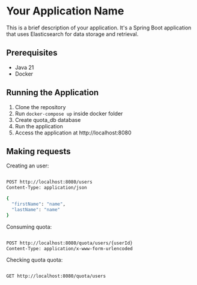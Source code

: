 # Your Application Name

This is a brief description of your application. It's a Spring Boot application that uses Elasticsearch for data storage
and retrieval.

## Prerequisites

- Java 21
- Docker

## Running the Application

1. Clone the repository
2. Run ```docker-compose up``` inside docker folder
3. Create quota_db database
4. Run the application
5. Access the application at http://localhost:8080

## Making requests

Creating an user:

```bash

POST http://localhost:8080/users
Content-Type: application/json

{
  "firstName": "name",
  "lastName": "name"
}

```

Consuming quota:

```bash

POST http://localhost:8080/quota/users/{userId}
Content-Type: application/x-www-form-urlencoded
```

Checking quota quota:

```bash

GET http://localhost:8080/quota/users

```